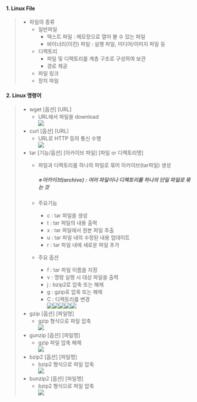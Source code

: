 

#### 1. Linux File

> - 파일의 종류
>     - 일반파일
>         - 텍스트 파일 : 메모장으로 열어 볼 수 있는 파일
>         - 바이너리(이진) 파일 : 실행 파일, 미디어/이미지 파일 등
>     - 디렉토리
>         - 파일 및 디렉토리를 계층 구조로 구성하여 보관
>         - 경로 제공
>     - 파일 링크
>     - 장치 파일

#### 2. Linux 명령어

> - wget [옵션] [URL]
>     - URL에서 파일을 download  
>         ![](https://velog.velcdn.com/images/lavi15/post/281a86db-ac8a-4e90-8bc0-b2d03a822c68/image.png)
> - curl [옵션] [URL]
>     - URL로 HTTP 등의 통신 수행  
>         ![](https://velog.velcdn.com/images/lavi15/post/dafc4798-3257-40d1-bc9f-d43d28c70ac5/image.png)
> - tar [기능/옵션] [아카이브 파일] [파일 or 디렉토리명]
>     - 파일과 디렉토리를 하나의 파일로 묶어 아카이브(tar파일) 생성
>         
>         ##### ※아카이브(archive) : 여러 파일이나 디렉토리를 하나의 단일 파일로 묶는 것
>         
>     - 주요기능
>         - c : tar 파일을 생성
>         - t : tar 파일의 내용 출력
>         - x : tar 파일에서 원본 파일 추출
>         - u : tar 파일 내의 수정된 내용 업데이트
>         - r : tar 파일 내에 새로운 파일 추가
>     - 주요 옵션
>         - f : tar 파일 이름을 지정
>         - v : 명령 실행 시 대상 파일을 출력
>         - j : bzip2로 압축 또는 해제
>         - g : gzip로 압축 또는 해제
>         - C : 디렉토리를 변경  
>             ![](https://velog.velcdn.com/images/lavi15/post/847ce5b6-86fe-414b-baa3-7660c19f5db5/image.png)![](https://velog.velcdn.com/images/lavi15/post/b026f646-b411-4df1-9cab-f15bb5b94d7c/image.png)![](https://velog.velcdn.com/images/lavi15/post/628837a3-371f-450a-ab52-136aab019c71/image.png)![](https://velog.velcdn.com/images/lavi15/post/b62462c4-44d8-4e3a-9d93-a639f5c0dd6a/image.png)![](https://velog.velcdn.com/images/lavi15/post/67222c50-9fca-4a5b-9fd5-9fbf0ac7f468/image.png)
> - gzip [옵션] [파일명]
>     - gzip 형식으로 파일 압축  
>         ![](https://velog.velcdn.com/images/lavi15/post/e3ffd98d-84d4-41b6-828d-3636ffccae51/image.png)
> - gunzip [옵션] [파일명]
>     - gzip 파일 압축 해제  
>         ![](https://velog.velcdn.com/images/lavi15/post/b8df4502-718b-4473-874d-3d28ab18fb59/image.png)
> - bzip2 [옵션] [파일명]
>     - bzip2 형식으로 파일 압축  
>         ![](https://velog.velcdn.com/images/lavi15/post/3ae3ccc6-3ed1-479a-b942-d57993d077a4/image.png)
> - bunzip2 [옵션] [파일명]
>     - bzip2 형식으로 파일 압축  
>         ![](https://velog.velcdn.com/images/lavi15/post/e49cdeb6-11da-4515-a822-262d412ee1f4/image.png)